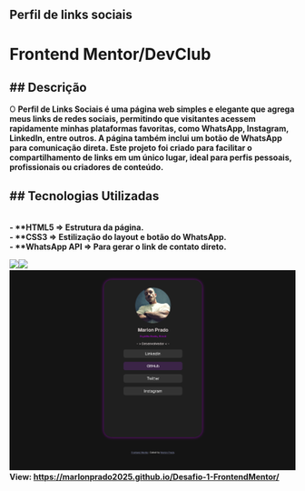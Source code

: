 <h2>Perfil de links sociais</h2>
<h1>Frontend Mentor/DevClub</h1>
<h2>## Descrição</h2>
<p>O <b>Perfil de Links Sociais<b> é uma página web simples e elegante que agrega meus links de redes sociais, permitindo que visitantes acessem rapidamente minhas plataformas favoritas, como WhatsApp, Instagram, LinkedIn, entre outros. A página também inclui um botão de WhatsApp para comunicação direta. Este projeto foi criado para facilitar o compartilhamento de links em um único lugar, ideal para perfis pessoais, profissionais ou criadores de conteúdo.</p>
<h2>## Tecnologias Utilizadas</h2>
<p><br>- **HTML5 => Estrutura da página.
<br>- **CSS3 => Estilização do layout e botão do WhatsApp.
<br>- **WhatsApp API => Para gerar o link de contato direto.</p>

<img src="https://img.shields.io/badge/HTML5-E34F26?style=for-the-badge&logo=html5&logoColor=white"><img src="https://img.shields.io/badge/CSS3-1572B6?style=for-the-badge&logo=css3&logoColor=white">
<img src="https://github.com/marlonprado2025/Desafio-1-FrontendMentor/blob/main/img/desktop.PNG">
View: https://marlonprado2025.github.io/Desafio-1-FrontendMentor/